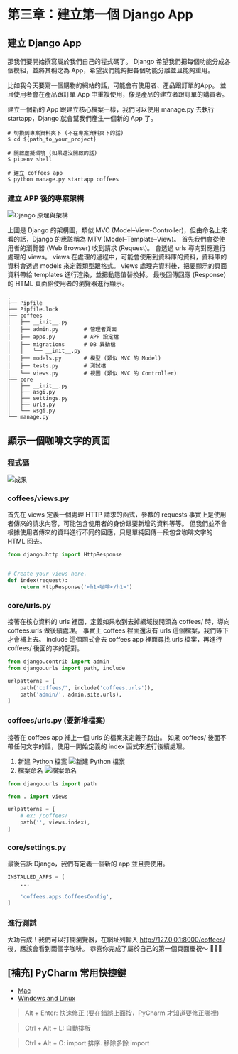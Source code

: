 # 第三章：建立第一個 Django App

## 建立 Django App

那我們要開始撰寫屬於我們自己的程式碼了。
Django 希望我們把每個功能分成各個模組，並將其稱之為 App，希望我們能夠把各個功能分離並且能夠重用。

比如我今天要寫一個購物的網站的話，可能會有使用者、產品跟訂單的App。
並且使用者會在產品跟訂單 App 中重複使用，像是產品的建立者跟訂單的購買者。

建立一個新的 App 跟建立核心檔案一樣，我們可以使用 manage.py 去執行 startapp，Django 就會幫我們產生一個新的 App 了。

```shell
# 切換到專案資料夾下 (不在專案資料夾下的話)
$ cd ${path_to_your_project}

# 開啟虛擬環境 (如果還沒開啟的話)
$ pipenv shell

# 建立 coffees app
$ python manage.py startapp coffees
```

### 建立 APP 後的專案架構

![Django 原理與架構](../images/CH3/3_1_1_Django原理與架構.jpg)

上圖是 Django 的架構圖，類似 MVC (Model–View-Controller)，但由命名上來看的話，Django 的應該稱為 MTV (Model–Template–View)。
首先我們會從使用者的瀏覽器 (Web Browser) 收到請求 (Request)。
會透過 urls 導向對應進行處理的 views。
views 在處理的過程中，可能會使用到資料庫的資料，資料庫的資料會透過 models 來定義類型跟格式。
views 處理完資料後，把要顯示的頁面資料帶給 templates 進行渲染，並把動態值替換掉。
最後回傳回應 (Response) 的 HTML 頁面給使用者的瀏覽器進行顯示。

```shell
.
├── Pipfile
├── Pipfile.lock
├── coffees
│   ├── __init__.py
│   ├── admin.py        # 管理者頁面
│   ├── apps.py         # APP 設定檔
│   ├── migrations      # DB 異動檔
│   │   └── __init__.py
│   ├── models.py       # 模型 (類似 MVC 的 Model)
│   ├── tests.py        # 測試檔
│   └── views.py        # 視圖 (類似 MVC 的 Controller)
├── core
│   ├── __init__.py
│   ├── asgi.py
│   ├── settings.py
│   ├── urls.py
│   └── wsgi.py
└── manage.py
```

## 顯示一個咖啡文字的頁面

### [程式碼](https://github.com/billy0402/django-coffee-shop/tree/CH3)

![成果](../images/CH3/3_2_1_成果.jpg)

### coffees/views.py

首先在 views 定義一個處理 HTTP 請求的函式，參數的 requests 事實上是使用者傳來的請求內容，可能包含使用者的身份跟要新增的資料等等。
但我們並不會根據使用者傳來的資料進行不同的回應，只是單純回傳一段包含咖啡文字的 HTML 回去。

```python
from django.http import HttpResponse


# Create your views here.
def index(request):
    return HttpResponse('<h1>咖啡</h1>')
```

### core/urls.py

接著在核心資料的 urls 裡面，定義如果收到去掉網域後開頭為 coffees/ 時，導向 coffees.urls 做後續處理。
事實上 coffees 裡面還沒有 urls 這個檔案，我們等下才會補上去。
include 這個函式會去 coffees app 裡面尋找 urls 檔案，再進行 coffees/ 後面的字的配對。

```python
from django.contrib import admin
from django.urls import path, include

urlpatterns = [
    path('coffees/', include('coffees.urls')),
    path('admin/', admin.site.urls),
]
```

### coffees/urls.py (要新增檔案)

接著在 coffees app 補上一個 urls 的檔案來定義子路由。
如果 coffees/ 後面不帶任何文字的話，使用一開始定義的 index 函式來進行後續處理。

1. 新建 Python 檔案
   ![新建 Python 檔案](../images/CH3/3_2_2_新建Python檔案.jpg)
2. 檔案命名
   ![檔案命名](../images/CH3/3_2_3_檔案命名.jpg)

```python
from django.urls import path

from . import views

urlpatterns = [
    # ex: /coffees/
    path('', views.index),
]
```

### core/settings.py

最後告訴 Django，我們有定義一個新的 app 並且要使用。

```python
INSTALLED_APPS = [
    ...

    'coffees.apps.CoffeesConfig',
]
```

### 進行測試

大功告成！我們可以打開瀏覽器，在網址列輸入 http://127.0.0.1:8000/coffees/ 後，應該會看到兩個字咖啡。
恭喜你完成了屬於自己的第一個頁面慶祝～ 🎉🎉🎉

## [補充] PyCharm 常用快捷鍵

- [Mac](https://resources.jetbrains.com/storage/products/pycharm/docs/PyCharm_ReferenceCard_mac.pdf)
- [Windows and Linux](https://resources.jetbrains.com/storage/products/pycharm/docs/PyCharm_ReferenceCard.pdf)

> Alt + Enter: 快速修正 (要在錯誤上面按，PyCharm 才知道要修正哪裡)

> Ctrl + Alt + L: 自動排版

> Ctrl + Alt + O: import 排序. 移除多餘 import
